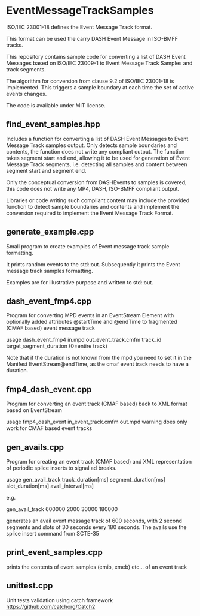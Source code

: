 # EventMessageTrackSamples

ISO/IEC 23001-18 defines the Event Message Track format.

This format can be used the carry DASH Event Message in ISO-BMFF tracks.

This repository contains sample code for converting a list of DASH Event Messages based on ISO/IEC 23009-1 to 
Event Message Track Samples and track segments. 

The algorithm for conversion from clause 9.2 of ISO/IEC 23001-18
is implemented. This triggers a sample boundary at each time 
the set of active events changes.

The code is available under MIT license.

## find_event_samples.hpp 
Includes a function for converting a list of DASH Event Messages to 
Event Message Track samples output. Only detects sample boundaries and contents,
the function does not write any compliant output. The function takes 
segment start and end, allowing it to be used for generation of Event 
Message Track segments, i.e. detecting all samples and content between 
segment start and segment end.

Only the conceptual conversion from DASHEvents to samples is covered, 
this code does not write any MP4, DASH, ISO-BMFF 
compliant output. 

Libraries or code writing such compliant content may include the provided 
function to detect sample boundaries and contents and implement
the conversion required to implement the Event Message Track Format.

## generate_example.cpp
Small program to create examples of Event message track sample formatting. 

It prints random events to the std::out. 
Subsequently it prints the Event message track samples formatting.

Examples are for illustrative purpose and written to std::out.

## dash_event_fmp4.cpp

Program for converting MPD events in an EventStream Element with optionally added attributes @startTime and @endTime to 
fragmented (CMAF based) event message track

usage dash_event_fmp4 in.mpd out_event_track.cmfm track_id target_segment_duration (0=entire track)

Note that if the duration is not known from the mpd you need to set it in the Manifest EventStream@endTime,
as the cmaf event track needs to have a duration. 

## fmp4_dash_event.cpp

Program for converting an event track (CMAF based) back to XML format based on EventStream

usage fmp4_dash_event in_event_track.cmfm out.mpd warning does only work for CMAF based event tracks

## gen_avails.cpp

Program for creating an event track (CMAF based) and XML representation of periodic splice inserts to signal ad breaks.

usage gen_avail_track track_duration[ms] segment_duration[ms] slot_duration[ms] avail_interval[ms]

e.g. 

gen_avail_track 600000 2000 30000 180000

generates an avail event message track of 600 seconds, with 2 second segments and slots of 30 seconds every 180 seconds. 
The avails use the splice insert command from SCTE-35

## print_event_samples.cpp

prints the contents of event samples (emib, emeb) etc... of an event track

## unittest.cpp
Unit tests validation using catch framework https://github.com/catchorg/Catch2
